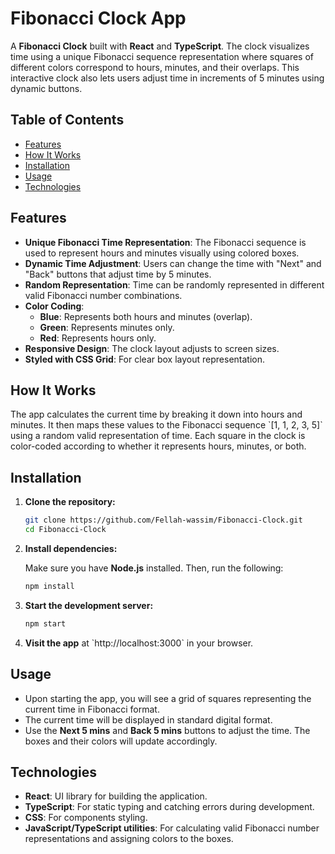 # Fibonacci Clock App

A **Fibonacci Clock** built with **React** and **TypeScript**. The clock visualizes time using a unique Fibonacci sequence representation where squares of different colors correspond to hours, minutes, and their overlaps. This interactive clock also lets users adjust time in increments of 5 minutes using dynamic buttons.

## Table of Contents

- [Features](#features)
- [How It Works](#how-it-works)
- [Installation](#installation)
- [Usage](#usage)
- [Technologies](#technologies)

## Features

- **Unique Fibonacci Time Representation**: The Fibonacci sequence is used to represent hours and minutes visually using colored boxes.
- **Dynamic Time Adjustment**: Users can change the time with "Next" and "Back" buttons that adjust time by 5 minutes.
- **Random Representation**: Time can be randomly represented in different valid Fibonacci number combinations.
- **Color Coding**:
  - **Blue**: Represents both hours and minutes (overlap).
  - **Green**: Represents minutes only.
  - **Red**: Represents hours only.
- **Responsive Design**: The clock layout adjusts to screen sizes.
- **Styled with CSS Grid**: For clear box layout representation.

## How It Works

The app calculates the current time by breaking it down into hours and minutes. It then maps these values to the Fibonacci sequence \`[1, 1, 2, 3, 5]\` using a random valid representation of time. Each square in the clock is color-coded according to whether it represents hours, minutes, or both.

## Installation

1. **Clone the repository:**

   ```bash
   git clone https://github.com/Fellah-wassim/Fibonacci-Clock.git
   cd Fibonacci-Clock
   ```

2. **Install dependencies:**

   Make sure you have **Node.js** installed. Then, run the following:

   ```bash
   npm install
   ```

3. **Start the development server:**

   ```bash
   npm start
   ```

4. **Visit the app** at \`http://localhost:3000\` in your browser.

## Usage

- Upon starting the app, you will see a grid of squares representing the current time in Fibonacci format.
- The current time will be displayed in standard digital format.
- Use the **Next 5 mins** and **Back 5 mins** buttons to adjust the time. The boxes and their colors will update accordingly.

## Technologies

- **React**: UI library for building the application.
- **TypeScript**: For static typing and catching errors during development.
- **CSS**: For components styling.
- **JavaScript/TypeScript utilities**: For calculating valid Fibonacci number representations and assigning colors to the boxes.
